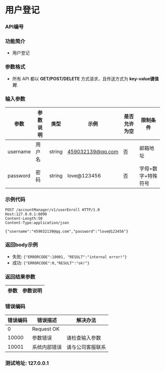 用户登记
=================================

### API编号

### 功能简介
* 用户登记

### 参数格式

* 所有 API 都以 **GET/POST/DELETE** 方式请求，且传送方式为 **key-value键值对**.

### 输入参数


 参数           |参数说明                 |  类型       |   示例          |是否允许为空|  限制条件
----------------|-------------------------|-------------|-----------------|------------|---------------------
username        |用户名                   |string       |459032139@qq.com |否          |邮箱地址
password        |密码                     |string       |love@123456      |否          |字母+数字+特殊符号

### 示例代码

    POST /accountManager/v1/userEnroll HTTP/1.0
    Host:127.0.0.1:8090
    Content-Length:50
    Content-Type:application/json

    {"username":"459032139@qq.com","password":"love@123456"}

### 返回body示例

* 失败: `{"ERRORCODE":10001, "RESULT":"internal error!"}`
* 成功: `{"ERRORCODE":0,"RESULT":"ok!"}`


### 返回结果参数

参数            | 参数说明
----------------|-------------------------------


### 错误编码

错误编码    | 错误描述                  | 解决办法
------------|---------------------------|------------------
0           | Request OK                |
10000       | 参数错误                  | 请检查输入参数
10001       | 系统内部错误              | 请与公司客服联系

### 测试地址: 127.0.0.1

